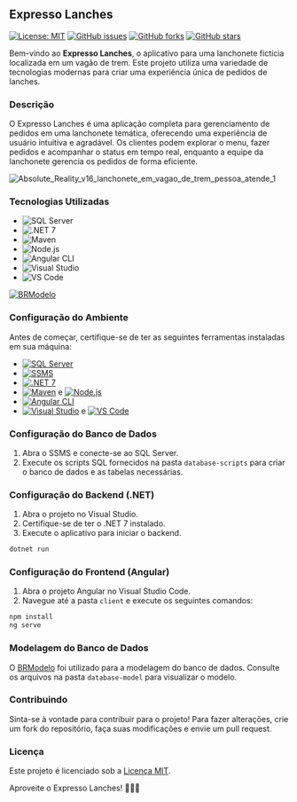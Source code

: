## Expresso Lanches

[![License: MIT](https://img.shields.io/badge/License-MIT-yellow.svg)](https://opensource.org/licenses/MIT)
[![GitHub issues](https://img.shields.io/github/issues/rubenslyra/expresso-lanches)](https://github.com/rubenslyra/expresso-lanches/issues)
[![GitHub forks](https://img.shields.io/github/forks/rubenslyra/expresso-lanches)](https://github.com/rubenslyra/expresso-lanches/network)
[![GitHub stars](https://img.shields.io/github/stars/rubenslyra/expresso-lanches)](https://github.com/rubenslyra/expresso-lanches/stargazers)

Bem-vindo ao **Expresso Lanches**, o aplicativo para uma lanchonete fictícia localizada em um vagão de trem. Este projeto utiliza uma variedade de tecnologias modernas para criar uma experiência única de pedidos de lanches.

### Descrição

O Expresso Lanches é uma aplicação completa para gerenciamento de pedidos em uma lanchonete temática, oferecendo uma experiência de usuário intuitiva e agradável. Os clientes podem explorar o menu, fazer pedidos e acompanhar o status em tempo real, enquanto a equipe da lanchonete gerencia os pedidos de forma eficiente.


![Absolute_Reality_v16_lanchonete_em_vagao_de_trem_pessoa_atende_1](https://github.com/rubenslyra/expresso-lanches/assets/37023108/457262e6-c10c-4f37-9e0e-fabe82195168)



### Tecnologias Utilizadas

- ![SQL Server](https://img.shields.io/badge/SQL_Server-2019-blue?logo=microsoft-sql-server)
- ![.NET 7](https://img.shields.io/badge/.NET-7.0-blue?logo=.net)
- ![Maven](https://img.shields.io/badge/Maven-Latest-blue?logo=apache-maven)
- ![Node.js](https://img.shields.io/badge/Node.js-Latest-green?logo=node.js)
- ![Angular CLI](https://img.shields.io/badge/Angular_CLI-Latest-red?logo=angular)
- ![Visual Studio](https://img.shields.io/badge/Visual_Studio-Latest-blue?logo=visual-studio)
- ![VS Code](https://img.shields.io/badge/VS_Code-Latest-blue?logo=visual-studio-code)

[![BRModelo](https://img.shields.io/badge/BRModelo-Online-brightgreen?logo=data:image/png;base64,iVBORw0KGgoAAAANSUhEUgAAABAAAAAQCAYAAAAf8/9hAAAAMElEQVR42mP8/w8AAwAB/AG+fbMAAAAASUVORK5CYII=)](https://app.brmodeloweb.com/)


### Configuração do Ambiente

Antes de começar, certifique-se de ter as seguintes ferramentas instaladas em sua máquina:

- [![SQL Server](https://img.shields.io/badge/SQL_Server-2019-blue?logo=microsoft-sql-server)](https://www.microsoft.com/pt-br/sql-server/sql-server-downloads)
- [![SSMS](https://img.shields.io/badge/SSMS-Latest-blue?logo=microsoft-sql-server)](https://docs.microsoft.com/pt-br/sql/ssms/download-sql-server-management-studio-ssms)
- [![.NET 7](https://img.shields.io/badge/.NET-7.0-blue?logo=.net)](https://dotnet.microsoft.com/download/dotnet/7.0)
- [![Maven](https://img.shields.io/badge/Maven-Latest-blue?logo=apache-maven)](https://maven.apache.org/download.cgi) e [![Node.js](https://img.shields.io/badge/Node.js-Latest-green?logo=node.js)](https://nodejs.org/)
- [![Angular CLI](https://img.shields.io/badge/Angular_CLI-Latest-red?logo=angular)](https://cli.angular.io/)
- [![Visual Studio](https://img.shields.io/badge/Visual_Studio-Latest-blue?logo=visual-studio)](https://visualstudio.microsoft.com/pt-br/) e [![VS Code](https://img.shields.io/badge/VS_Code-Latest-blue?logo=visual-studio-code)](https://code.visualstudio.com/)

### Configuração do Banco de Dados

1. Abra o SSMS e conecte-se ao SQL Server.
2. Execute os scripts SQL fornecidos na pasta `database-scripts` para criar o banco de dados e as tabelas necessárias.

### Configuração do Backend (.NET)

1. Abra o projeto no Visual Studio.
2. Certifique-se de ter o .NET 7 instalado.
3. Execute o aplicativo para iniciar o backend.

```bash
dotnet run
```

### Configuração do Frontend (Angular)

1. Abra o projeto Angular no Visual Studio Code.
2. Navegue até a pasta `client` e execute os seguintes comandos:

```bash
npm install
ng serve
```

### Modelagem do Banco de Dados

O [BRModelo](https://app.brmodeloweb.com/) foi utilizado para a modelagem do banco de dados. Consulte os arquivos na pasta `database-model` para visualizar o modelo.

### Contribuindo

Sinta-se à vontade para contribuir para o projeto! Para fazer alterações, crie um fork do repositório, faça suas modificações e envie um pull request.

### Licença

Este projeto é licenciado sob a [Licença MIT](LICENSE).

Aproveite o Expresso Lanches! 🚂🍔🍟
